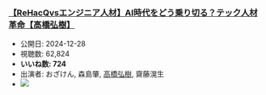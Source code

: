 ### [【ReHacQvsエンジニア人材】AI時代をどう乗り切る？テック人材革命【高橋弘樹】](https://www.youtube.com/watch?v=ybefk4SCsj8)
-   公開日: 2024-12-28
-   視聴数: 62,824
-   **いいね数: 724**
-   出演者: おざけん, 森島肇, [高橋弘樹](/rehacq_fan/people/高橋弘樹 "wikilink"), 齋藤滉生
- [![](https://img.youtube.com/vi/ybefk4SCsj8/hqdefault.jpg)](https://www.youtube.com/watch?v=ybefk4SCsj8)
